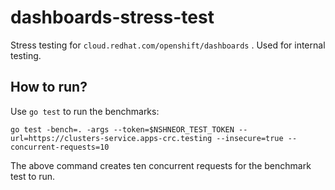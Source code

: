 # dashboards-stress-test
Stress testing for `cloud.redhat.com/openshift/dashboards` . Used for internal testing.

## How to run?
Use `go test` to run the benchmarks:
```
go test -bench=. -args --token=$NSHNEOR_TEST_TOKEN --url=https://clusters-service.apps-crc.testing --insecure=true --concurrent-requests=10
```

The above command creates ten concurrent requests for the benchmark test to run.


